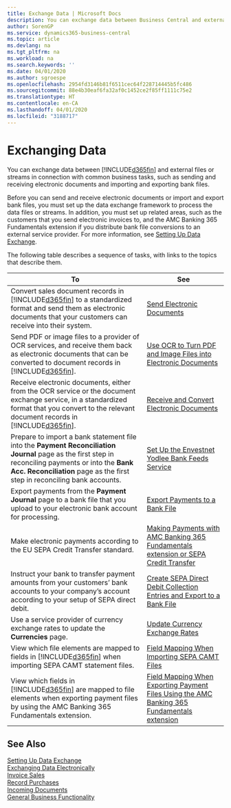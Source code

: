 ```yaml
---
title: Exchange Data | Microsoft Docs
description: You can exchange data between Business Central and external files or streams in connection with common business tasks, such as sending and receiving electronic documents and importing and exporting bank files.
author: SorenGP
ms.service: dynamics365-business-central
ms.topic: article
ms.devlang: na
ms.tgt_pltfrm: na
ms.workload: na
ms.search.keywords: ''
ms.date: 04/01/2020
ms.author: sgroespe
ms.openlocfilehash: 2954fd3146b81f6511cec64f228714445b5fc486
ms.sourcegitcommit: 88e4b30eaf6fa32af0c1452ce2f85ff1111c75e2
ms.translationtype: HT
ms.contentlocale: en-CA
ms.lasthandoff: 04/01/2020
ms.locfileid: "3188717"
---
```

# <a name="exchanging-data"></a>Exchanging Data
You can exchange data between [!INCLUDE[d365fin](includes/d365fin_md.md)] and external files or streams in connection with common business tasks, such as sending and receiving electronic documents and importing and exporting bank files.  

Before you can send and receive electronic documents or import and export bank files, you must set up the data exchange framework to process the data files or streams. In addition, you must set up related areas, such as the customers that you send electronic invoices to, and the AMC Banking 365 Fundamentals extension if you distribute bank file conversions to an external service provider. For more information, see [Setting Up Data Exchange](across-set-up-data-exchange.md).  

 The following table describes a sequence of tasks, with links to the topics that describe them.  

|**To**|**See**|  
|------------|-------------|  
|Convert sales document records in [!INCLUDE[d365fin](includes/d365fin_md.md)] to a standardized format and send them as electronic documents that your customers can receive into their system.|[Send Electronic Documents](sales-how-to-send-electronic-documents.md)|  
|Send PDF or image files to a provider of OCR services, and receive them back as electronic documents that can be converted to document records in [!INCLUDE[d365fin](includes/d365fin_md.md)].|[Use OCR to Turn PDF and Image Files into Electronic Documents](across-how-use-ocr-pdf-images-files.md)|  
|Receive electronic documents, either from the OCR service or the document exchange service, in a standardized format that you convert to the relevant document records in [!INCLUDE[d365fin](includes/d365fin_md.md)].|[Receive and Convert Electronic Documents](purchasing-how-to-receive-and-convert-electronic-documents.md)|  
|Prepare to import a bank statement file into the **Payment Reconciliation Journal** page as the first step in reconciling payments or into the **Bank Acc. Reconciliation** page as the first step in reconciling bank accounts.|[Set Up the Envestnet Yodlee Bank Feeds Service](bank-how-setup-bank-statement-service.md)|  
|Export payments from the **Payment Journal** page to a bank file that you upload to your electronic bank account for processing.|[Export Payments to a Bank File](finance-make-payments-with-bank-data-conversion-service-or-sepa-credit-transfer.md#exporting-payments-to-a-bank-file)|
|Make electronic payments according to the EU SEPA Credit Transfer standard.|[Making Payments with AMC Banking 365 Fundamentals extension or SEPA Credit Transfer](finance-make-payments-with-bank-data-conversion-service-or-sepa-credit-transfer.md)|  
|Instruct your bank to transfer payment amounts from your customers’ bank accounts to your company’s account according to your setup of SEPA direct debit.|[Create SEPA Direct Debit Collection Entries and Export to a Bank File](finance-collect-payments-with-sepa-direct-debit.md#creating-sepa-direct-debit-collection-entries-and-export-to-a-bank-file)|  
|Use a service provider of currency exchange rates to update the **Currencies** page.|[Update Currency Exchange Rates](finance-how-update-currencies.md)|  
|View which file elements are mapped to fields in [!INCLUDE[d365fin](includes/d365fin_md.md)] when importing SEPA CAMT statement files.|[Field Mapping When Importing SEPA CAMT Files](across-field-mapping-when-importing-sepa-camt-files.md)|  
|View which fields in [!INCLUDE[d365fin](includes/d365fin_md.md)] are mapped to file elements when exporting payment files by using the AMC Banking 365 Fundamentals extension.|[Field Mapping When Exporting Payment Files Using the AMC Banking 365 Fundamentals extension](across-field-mapping-when-exporting-payment-files-using-bank-data-conversion-service.md)|  

## <a name="see-also"></a>See Also  
[Setting Up Data Exchange](across-set-up-data-exchange.md)  
[Exchanging Data Electronically](across-data-exchange.md)  
[Invoice Sales](sales-how-invoice-sales.md)   
[Record Purchases](purchasing-how-record-purchases.md)  
[Incoming Documents](across-income-documents.md)  
[General Business Functionality](ui-across-business-areas.md)  
